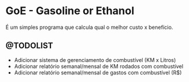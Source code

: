 GoE - Gasoline or Ethanol
======

É um simples programa que calcula qual o melhor custo x benefício.


@TODOLIST
---------


 *  Adicionar sistema de gerenciamento de combustível (KM x Litros)
 *  Adicionar relatório semanal/mensal de KM rodados com combustível
 *  Adicionar relatório semanal/mensal de gastos com combustível (R$)